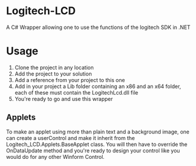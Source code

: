 Logitech-LCD
============

A C# Wrapper allowing one to use the functions of the logitech SDK in .NET

Usage
============
1. Clone the project in any location
2. Add the project to your solution
3. Add a reference from your project to this one
4. Add in your project a Lib folder containing an x86 and an x64 folder, each of these must contain the LogitechLcd.dll file
5. You're ready to go and use this wrapper

Applets
------------
To make an applet using more than plain text and a background image, one can create a userControl and make it inherit from the Logitech_LCD.Applets.BaseApplet class.
You will then have to override the OnDataUpdate method and you're ready to design your control like you would do for any other Winform Control.